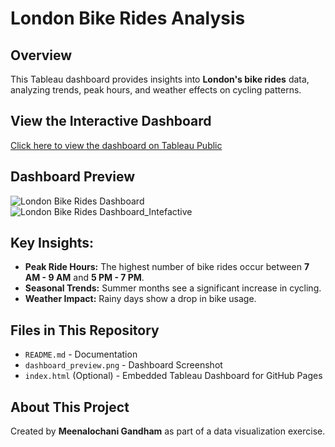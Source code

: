 # London Bike Rides Analysis
## Overview 
This Tableau dashboard provides insights into **London's bike rides** data, analyzing trends, peak hours, and weather effects on cycling patterns.
## View the Interactive Dashboard
[Click here to view the dashboard on Tableau Public](https://public.tableau.com/app/profile/meenalochani.gandham/viz/LondonBikeRidesAnalysis_17382810283260/Dashboard?publish=yes)

## Dashboard Preview
![London Bike Rides Dashboard](dashboard_preview.png)
![London Bike Rides Dashboard_Intefactive](dashboard_preview.png)


## Key Insights:
- **Peak Ride Hours:** The highest number of bike rides occur between **7 AM - 9 AM** and **5 PM - 7 PM**.
- **Seasonal Trends:** Summer months see a significant increase in cycling.
- **Weather Impact:** Rainy days show a drop in bike usage.

## Files in This Repository
- `README.md` - Documentation
- `dashboard_preview.png` - Dashboard Screenshot
- `index.html` (Optional) - Embedded Tableau Dashboard for GitHub Pages

## About This Project
Created by **Meenalochani Gandham** as part of a data visualization exercise.
